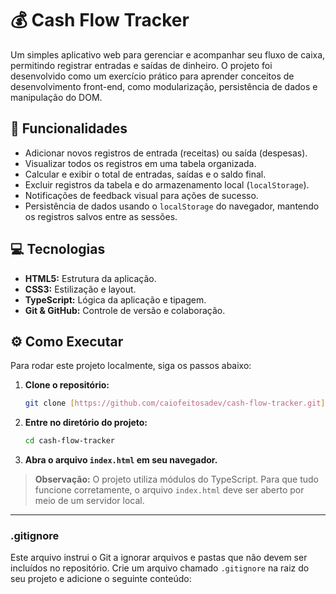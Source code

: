 # 💰 Cash Flow Tracker

Um simples aplicativo web para gerenciar e acompanhar seu fluxo de caixa, permitindo registrar entradas e saídas de dinheiro. O projeto foi desenvolvido como um exercício prático para aprender conceitos de desenvolvimento front-end, como modularização, persistência de dados e manipulação do DOM.

## 🚀 Funcionalidades

- Adicionar novos registros de entrada (receitas) ou saída (despesas).
- Visualizar todos os registros em uma tabela organizada.
- Calcular e exibir o total de entradas, saídas e o saldo final.
- Excluir registros da tabela e do armazenamento local (`localStorage`).
- Notificações de feedback visual para ações de sucesso.
- Persistência de dados usando o `localStorage` do navegador, mantendo os registros salvos entre as sessões.

## 💻 Tecnologias

- **HTML5:** Estrutura da aplicação.
- **CSS3:** Estilização e layout.
- **TypeScript:** Lógica da aplicação e tipagem.
- **Git & GitHub:** Controle de versão e colaboração.

## ⚙️ Como Executar

Para rodar este projeto localmente, siga os passos abaixo:

1.  **Clone o repositório:**
    ```bash
    git clone [https://github.com/caiofeitosadev/cash-flow-tracker.git](https://github.com/caiofeitosadev/cash-flow-tracker.git)
    ```
2.  **Entre no diretório do projeto:**
    ```bash
    cd cash-flow-tracker
    ```
3.  **Abra o arquivo `index.html` em seu navegador.**

> **Observação:** O projeto utiliza módulos do TypeScript. Para que tudo funcione corretamente, o arquivo `index.html` deve ser aberto por meio de um servidor local.

---

### .gitignore

Este arquivo instrui o Git a ignorar arquivos e pastas que não devem ser incluídos no repositório. Crie um arquivo chamado `.gitignore` na raiz do seu projeto e adicione o seguinte conteúdo:
